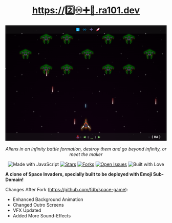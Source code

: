 
<div align="center">
 <h1><a href="https://2️⃣♾️➕🚀.ra101.dev/" alt="https://2️⃣♾️➕🚀.ra101.dev/" > https://2️⃣♾️➕🚀.ra101.dev</a></h1>
 <p align="center">
  <img src="./.github/screenshot.png" alt="Aliens in an infinity battle formation, destroy them and go beyond infinity, or meet the maker">

<i>Aliens in an infinity battle formation, destroy them and go beyond infinity, or meet the maker</i>
</p>

<img src="https://img.shields.io/badge/Made%20with-js-F0DB4F?style=for-the-badge&logo=javascript" alt="Made with JavaScript"> <a href="https://github.com/ra101/To-Infinity-And-Beyond/stargazers"><img src="https://img.shields.io/github/stars/ra101/To-Infinity-And-Beyond?style=for-the-badge&color=goldenrod&label=⭐ Stars" alt="Stars"></a> <a href="https://github.com/ra101/To-Infinity-And-Beyond/network/members"><img src="https://img.shields.io/github/forks/ra101/To-Infinity-And-Beyond?style=for-the-badge&color=d5d5d7&label=⛓️ Forks" alt="Forks"></a> <a href="https://github.com/ra101/To-Infinity-And-Beyond/issues"><img src="https://img.shields.io/github/issues/ra101/To-Infinity-And-Beyond?style=for-the-badge&label=⚠️ Issuues&color=blue" alt="Open Issues"></a> <img src="https://img.shields.io/badge/Built%20With-🤍-coral?style=for-the-badge&logo=open-source-initiative" alt="Built with Love">


</div>


**A clone of Space Invaders, specially built to be deployed with Emoji Sub-Domain!**

Changes After Fork (https://github.com/fdb/space-game):

- Enhanced Background Animation
- Changed Outro Screens
- VFX Updated
- Added More Sound-Effects

